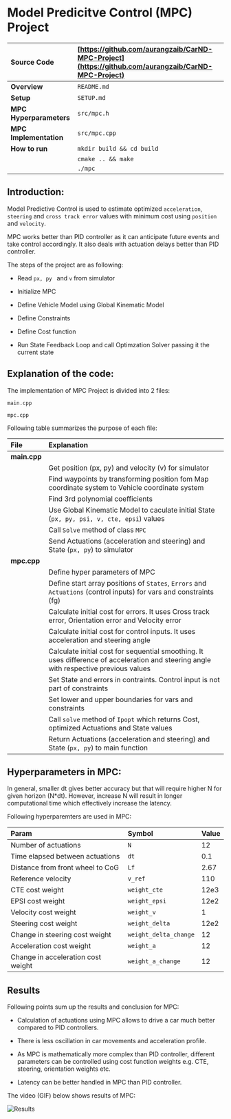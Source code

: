 # Model Predicitve Control (MPC) Project 


| **Source Code**  			| [https://github.com/aurangzaib/CarND-MPC-Project](https://github.com/aurangzaib/CarND-MPC-Project) |
|:-------------------------|:-------------|
| **Overview**  				| `README.md`  |
| **Setup**  					| `SETUP.md`  |
|**MPC Hyperparameters**	| `src/mpc.h`|
|**MPC Implementation**		| `src/mpc.cpp`|
| **How to run**  			| `mkdir build && cd build` | 
| 								| `cmake .. && make`|
| 								| `./mpc`|


## Introduction:

Model Predictive Control is used to estimate optimized `acceleration`, `steering` and `cross track error` values with minimum cost using `position` and `velocity`.

MPC works better than PID controller as it can anticipate future events and take control accordingly. It also deals with actuation delays better than PID controller.

The steps of the project are as following:

- Read `px, py ` and `v` from simulator

- Initialize MPC

- Define Vehicle Model using Global Kinematic Model

- Define Constraints

- Define Cost function

- Run State Feedback Loop and call Optimzation Solver passing it the current state

## Explanation of the code:

The implementation of MPC Project is divided into 2 files:

`main.cpp`

`mpc.cpp`

Following table summarizes the purpose of each file:

| File | Explanation |
|:-----------|:-------------|
|**main.cpp**| |
|| Get position (px, py) and velocity (v) for simulator |
||Find waypoints by transforming position fom Map coordinate system to Vehicle coordinate system|
||Find 3rd polynomial coefficients|
||Use Global Kinematic Model to caculate initial State (`px, py, psi, v, cte, epsi`) values|
||Call `Solve` method of class `MPC`|
||Send Actuations (acceleration and steering) and State (`px, py`) to simulator |
|**mpc.cpp**| |
||Define hyper parameters of MPC|
||Define start array positions of `States`, `Errors` and `Actuations` (control inputs) for vars and constraints (fg)|
||Calculate initial cost for errors. It uses Cross track error, Orientation error and Velocity error|
||Calculate initial cost for control inputs. It uses acceleration and steering angle|
||Calculate initial cost for sequential smoothing. It uses difference of acceleration and steering angle with respective previous values|
||Set State and errors in contraints. Control input is not part of constraints|
|| Set lower and upper boundaries for vars and constraints|
||Call `solve` method of `Ipopt` which returns Cost, optimized Actuations and State values |
||Return Actuations (acceleration and steering) and State (`px, py`) to main function|


## Hyperparameters in MPC:

In general, smaller dt gives better accuracy but that will require higher N for given horizon (N*dt). However, increase N will result in longer computational time which effectively increase the latency.

Following hyperparemters are used in MPC:

| Param | Symbol | Value |
|:-----------|:-------------|:-------------|
|Number of actuations|`N`|12|
|Time elapsed between actuations|`dt`|0.1|
|Distance from front wheel to CoG|`Lf`|2.67|
|Reference velocity|`v_ref`|110|
|CTE cost weight|`weight_cte`|12e3|
|EPSI cost weight|`weight_epsi`|12e2|
|Velocity cost weight|`weight_v`|1|
|Steering cost weight|`weight_delta`|12e2|
|Change in steering cost weight|`weight_delta_change`|12|
|Acceleration cost weight|`weight_a`|12|
|Change in acceleration cost weight|`weight_a_change`|12|

## Results


Following points sum up the results and conclusion for MPC:

- Calculation of actuations using MPC allows to drive a car much better compared to PID controllers.

- There is less oscillation in car movements and acceleration profile.

- As MPC is mathematically more complex than PID controller, different parameters can be controlled using cost function weights e.g. CTE, steering, orientation weights etc.

- Latency can be better handled in MPC than PID controller.

The video (GIF) below shows results of MPC:


![Results](result-mpc.gif)